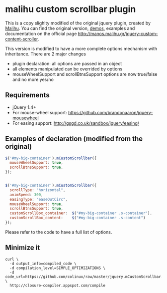 # malihu custom scrollbar plugin

This is a copy slighlty modified of the original jquery plugin, created by [Malihu](http://manos.malihu.gr/).
You can find the original version, [demos](http://manos.malihu.gr/tuts/jquery_custom_scrollbar.html),
examples and documentation on the official page <http://manos.malihu.gr/jquery-custom-content-scroller>.

This version is modified to have a more complete options mechanism with inheritance. There are 2 major changes

 * plugin declaration: all options are passed in an object
 * all elements manipulated can be overrided by options
 * mouseWheelSupport and scrollBtnsSupport options are now true/false and no more yes/no


## Requirements

 * jQuery 1.4+
 * For mouse-wheel support: <https://github.com/brandonaaron/jquery-mousewheel>
 * For easing support: <http://gsgd.co.uk/sandbox/jquery/easing/>


## Examples of declaration (modified from the original)

```js
$('#my-big-container').mCustomScrollbar({
  mouseWheelSupport: true,
  scrollBtnsSupport: true,
});


$('#my-big-container').mCustomScrollbar({
  scrollType: "horizontal",
  animSpeed: 300,
  easingType: "easeOutCirc",
  mouseWheelSupport: true,
  scrollBtnsSupport: true,
  customScrollBox_container:  $("#my-big-container .s-container"),
  customScrollBox_content:    $("#my-big-container .s-content")
});
```

Please refer to the code to have a full list of options.

## Minimize it

```
curl \
  -d output_info=compiled_code \
  -d compilation_level=SIMPLE_OPTIMIZATIONS \
  -d code_url=https://github.com/colinux/raw/master/jquery.mCustomScrollbar.js \
  http://closure-compiler.appspot.com/compile
```
